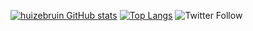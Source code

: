 
[![huizebruin GitHub stats](https://github-readme-stats.vercel.app/api?username=huizebruin&show_icons=true&count_private=true&layout=compact)](https://github.com/huizebruin)
[![Top Langs](https://github-readme-stats.vercel.app/api/top-langs/?username=huizebruin&layout=compact&langs_count=8)](https://github.com/huizebruin)
![Twitter Follow](https://img.shields.io/twitter/follow/huizebruin?style=social)
